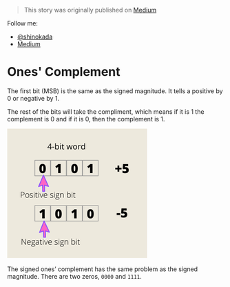> This story was originally published on [Medium](https://towardsdatascience.com/unsinged-signed-integers-and-casting-in-rust-9a847bfc398f)

Follow me:
- [@shinokada](https://twitter.com/shinokada)
- [Medium](https://medium.com/@shinichiokada)

# Ones' Complement

The first bit (MSB) is the same as the signed magnitude. It tells a positive by 0 or negative by 1. 

The rest of the bits will take the compliment, which means if it is 1 the complement is 0 and if it is 0, then the complement is 1.

![4-bit-word-2](image/4-bit-word-2.png)

The signed ones’ complement has the same problem as the signed magnitude. There are two zeros, `0000` and `1111`.